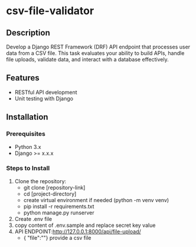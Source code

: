 # csv-file-validator


## Description  
Develop a Django REST Framework (DRF) API endpoint that processes user data from a CSV
file. This task evaluates your ability to build APIs, handle file uploads, validate data, and
interact with a database effectively.
## Features  
- RESTful API development   
- Unit testing with Django  

## Installation  

### Prerequisites  
- Python 3.x  
- Django >= x.x.x  

### Steps to Install  
1. Clone the repository:  
   - git clone [repository-link]
   - cd [project-directory]
   - create virtual environment if needed (python -m venv venv)
   - pip install -r requirements.txt  
   - python manage.py runserver
3. Create .env file
4. copy content of .env.sample and replace secret key value
2. API ENDPOINT:http://127.0.0.1:8000/api/file-upload/
    - {
    "file":""}
  provide a csv file 


